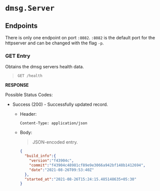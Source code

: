 # `dmsg.Server`

## Endpoints

There is only one endpoint on port `:8082`. `:8082` is the default port for the httpserver and can be changed with the flag `-p`.

### GET Entry

Obtains the dmsg servers health data.

> `GET /health`

**RESPONSE**

Possible Status Codes:

- Success (200) - Successfully updated record.

  - Header:

    ```
    Content-Type: application/json
    ```

  - Body:

    > JSON-encoded entry.
    ```json
    {
      "build_info":{
        "version":"f43904c",
        "commit":"f43904c48981cf89e9e3066a942bf148b1412694",
        "date":"2021-08-26T09:53:40Z"
      },
      "started_at":"2021-08-26T15:24:15.485148635+05:30"
    }
    ```
